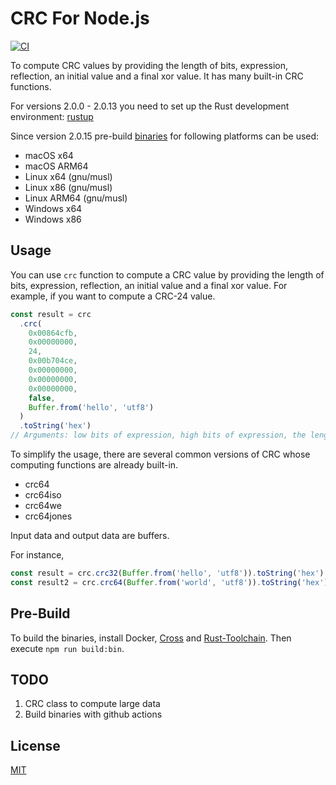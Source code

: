 # CRC For Node.js

[![CI](https://github.com/magiclen/node-crc/actions/workflows/ci.yml/badge.svg)](https://github.com/magiclen/node-crc/actions/workflows/ci.yml)

To compute CRC values by providing the length of bits, expression, reflection, an initial value and a final xor value. It has many built-in CRC functions.

For versions 2.0.0 - 2.0.13 you need to set up the Rust development environment: [rustup](https://rustup.rs/)

Since version 2.0.15 pre-build [binaries](./bin) for following platforms can be used:

- macOS x64
- macOS ARM64
- Linux x64 (gnu/musl)
- Linux x86 (gnu/musl)
- Linux ARM64 (gnu/musl)
- Windows x64
- Windows x86

## Usage

You can use `crc` function to compute a CRC value by providing the length of bits, expression, reflection, an initial value and a final xor value. For example, if you want to compute a CRC-24 value.

```javascript
const result = crc
  .crc(
    0x00864cfb,
    0x00000000,
    24,
    0x00b704ce,
    0x00000000,
    0x00000000,
    0x00000000,
    false,
    Buffer.from('hello', 'utf8')
  )
  .toString('hex')
// Arguments: low bits of expression, high bits of expression, the length of bits, low bits of the initial value, high bits of the initial value, low bits of the final xor value, high bits of the final xor value, reflection, the source data buffer
```

To simplify the usage, there are several common versions of CRC whose computing functions are already built-in.

- crc64
- crc64iso
- crc64we
- crc64jones

Input data and output data are buffers.

For instance,

```javascript
const result = crc.crc32(Buffer.from('hello', 'utf8')).toString('hex')
const result2 = crc.crc64(Buffer.from('world', 'utf8')).toString('hex')
```

## Pre-Build

To build the binaries, install Docker, [Cross](https://github.com/cross-rs/cross#installation) and [Rust-Toolchain](https://www.rust-lang.org/learn/get-started). Then execute `npm run build:bin`.

## TODO

1. CRC class to compute large data
2. Build binaries with github actions

## License

[MIT](LICENSE)
